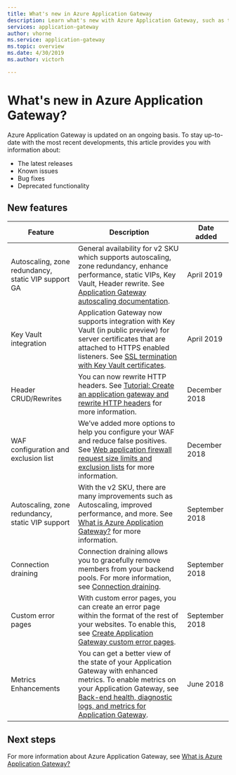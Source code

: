 ```yaml
---
title: What's new in Azure Application Gateway
description: Learn what's new with Azure Application Gateway, such as the latest release notes, known issues, bug fixes, deprecated functionality, and upcoming changes.
services: application-gateway
author: vhorne
ms.service: application-gateway
ms.topic: overview
ms.date: 4/30/2019
ms.author: victorh

---
```

# What's new in Azure Application Gateway?

Azure Application Gateway is updated on an ongoing basis. To stay up-to-date with the most recent developments, this article provides you with information about:

- The latest releases
- Known issues
- Bug fixes
- Deprecated functionality

## New features

|Feature  |Description  |Date added  |
|---------|---------|---------|
|Autoscaling, zone redundancy, static VIP support GA |General availability for v2 SKU which supports autoscaling, zone redundancy, enhance performance, static VIPs, Key Vault, Header rewrite. See [Application Gateway autoscaling documentation](application-gateway-autoscaling-zone-redundant.md). |April 2019 |
|Key Vault integration |Application Gateway now supports integration with Key Vault (in public preview) for server certificates that are attached to HTTPS enabled listeners. See [SSL termination with Key Vault certificates](key-vault-certs.md). |April 2019 |
|Header CRUD/Rewrites     |You can now rewrite HTTP headers. See [Tutorial: Create an application gateway and rewrite HTTP headers](tutorial-http-header-rewrite-powershell.md) for more information.|December 2018|
|WAF configuration and exclusion list     |We’ve added more options to help you configure your WAF and reduce false positives. See [Web application firewall request size limits and exclusion lists](application-gateway-waf-configuration.md) for more information.|December 2018|
|Autoscaling, zone redundancy, static VIP support      |With the v2 SKU, there are many improvements such as Autoscaling, improved performance, and more. See [What is Azure Application Gateway?](overview.md) for more information.|September 2018|
|Connection draining     |Connection draining allows you to gracefully remove members from your backend pools. For more information, see [Connection draining](overview.md#connection-draining).|September 2018|
|Custom error pages     |With custom error pages, you can create an error page within the format of the rest of your websites. To enable this, see [Create Application Gateway custom error pages](custom-error.md).|September 2018|
|Metrics Enhancements     |You can get a better view of the state of your Application Gateway with enhanced metrics. To enable metrics on your Application Gateway, see [Back-end health, diagnostic logs, and metrics for Application Gateway](application-gateway-diagnostics.md).|June 2018|

## Next steps

For more information about Azure Application Gateway, see [What is Azure Application Gateway?](overview.md)
